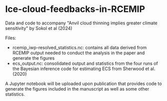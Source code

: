 # Ice-cloud-feedbacks-in-RCEMIP
Data and code to accompany "Anvil cloud thinning implies greater climate sensitivity" by Sokol et al (2024)

Files:
 - rcemip_iwp-resolved_statistics.nc: contains all data derived from RCEMIP output needed to conduct the analysis in the paper and generate the figures
 - ecs_output.nc: consolidated output and statistics from the four runs of the Bayesian inference code for estimating ECS from Sherwood et al. (2020) 

A Jupyter notebook will be uploaded upon publication that provides code to generate the figures included in the manuscript as well as some other statistics.

